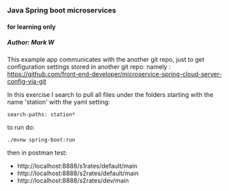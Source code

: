 ### Java Spring boot microservices 
#### for learning only
##### Author: Mark W

This example app communicates with the another git repo, just to get configuration settings stored in another git repo:
namely : https://github.com/front-end-developer/microservice-spring-cloud-server-config-via-git

In this exercise I search to pull all files under the folders starting with the name 'station' with the yaml setting:

    search-paths: station*



to run do: 

    ./mvnw spring-boot:run

then in postman test:
- http://localhost:8888/s1rates/default/main
- http://localhost:8888/s2rates/default/main
- http://localhost:8888/s2rates/dev/main